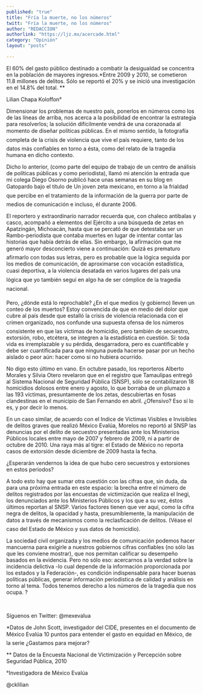 ```yaml
---
published: "true"
title: "Fría la muerte, no los números"
twitt: "Fría la muerte, no los números"
author: "REDACCION"
authorlink: "https://ljz.mx/acercade.html"
category: "Opinión"
layout: "posts"

---
```



  El 60% del gasto público destinado a combatir la desigualdad se concentra en la población de mayores ingresos.*Entre 2009 y 2010, se cometieron 11.8 millones de delitos. Sólo se reportó el 20% y se inició una investigación en el 14.8% del total. **



  Lilian Chapa Koloffon°



  Dimensionar los problemas de nuestro país, ponerlos en números como los de las líneas de arriba, nos acerca a la posibilidad de encontrar la estrategia para resolverlos; la solución difícilmente vendrá de una corazonada al momento de diseñar políticas públicas. En el mismo sentido, la fotografía completa de la crisis de violencia que vive el país requiere, tanto de los datos más confiables en torno a ésta, como del relato de la tragedia humana en dicho contexto.



  Dicho lo anterior, (como parte del equipo de trabajo de un centro de análisis de políticas públicas y como periodista), llamó mi atención la entrada que mi colega Diego Osorno publicó hace unas semanas en su blog en Gatopardo bajo el título de Un joven zeta mexicano, en torno a la frialdad que percibe en el tratamiento de la información de la guerra por parte de medios de comunicación e incluso, él durante 2006.



  El reportero y extraordinario narrador recuerda que, con chaleco antibalas y casco, acompañó a elementos del Ejército a una búsqueda de zetas en Apatzingán, Michoacán, hasta que se percató de que detestaba ser un Rambo-periodista que contaba muertes en lugar de intentar contar las historias que había detrás de ellas. Sin embargo, la afirmación que me generó mayor desconcierto viene a continuación: Quizá es prematuro afirmarlo con todas sus letras, pero es probable que la lógica seguida por los medios de comunicación, de aproximarse con vocación estadística, cuasi deportiva, a la violencia desatada en varios lugares del país una lógica que yo también seguí en algo ha de ser cómplice de la tragedia nacional.



  Pero, ¿dónde está lo reprochable? ¿En el que medios (y gobierno) lleven un conteo de los muertos? Estoy convencida de que en medio del dolor que cubre al país desde que estalló la crisis de violencia relacionada con el crimen organizado, nos confunde una supuesta ofensa de los números consistente en que las víctimas de homicidio, pero también de secuestro, extorsión, robo, etcétera, se integren a la estadística en cuestión. Sí: toda vida es irremplazable y su pérdida, desgarradora, pero es cuantificable y debe ser cuantificada para que ninguna pueda hacerse pasar por un hecho aislado o peor aún: hacer como si no hubiera ocurrido.



  No digo esto último en vano. En octubre pasado, los reporteros Alberto Morales y Silvia Otero revelaron que en el registro que Tamaulipas entregó al Sistema Nacional de Seguridad Pública (SNSP), sólo se contabilizaron 18 homicidios dolosos entre enero y agosto, lo que borraba de un plumazo a las 193 víctimas, presuntamente de los zetas, descubiertas en fosas clandestinas en el municipio de San Fernando en abril. ¿Ofensivo? Eso sí lo es, y por decir lo menos.



  En un caso similar, de acuerdo con el Indice de Víctimas Visibles e Invisibles de delitos graves que realizó México Evalúa, Morelos no reportó al SNSP las denuncias por el delito de secuestro presentadas ante los Ministerios Públicos locales entre mayo de 2007 y febrero de 2009, ni a partir de octubre de 2010. Una raya más al tigre: el Estado de México no reporta casos de extorsión desde diciembre de 2009 hasta la fecha.



  ¿Esperarán vendernos la idea de que hubo cero secuestros y extorsiones en estos periodos?



  A todo esto hay que sumar otra cuestión con las cifras que, sin duda, da para una próxima entrada en este espacio: la brecha entre el número de delitos registrados por las encuestas de victimización que realiza el Inegi, los denunciados ante los Ministerios Públicos y los que a su vez, éstos últimos reportan al SNSP. Varios factores tienen que ver aquí, como la cifra negra de delitos, la opacidad y hasta, presumiblemente, la manipulación de datos a través de mecanismos como la reclasficación de delitos. (Véase el caso del Estado de México y sus datos de homicidio).



  La sociedad civil organizada y los medios de comunicación podemos hacer mancuerna para exigirle a nuestros gobiernos cifras confiables (no sólo las que les conviene mostrar), que nos permitan calificar su desempeño basados en la evidencia. Pero no sólo eso: acercarnos a la verdad sobre la incidencia delictiva -lo cual depende de la información proporcionada por los estados y la Federación-, es condición indispensable para hacer buenas políticas públicas, generar información periodística de calidad y análisis en torno al tema. Todos tenemos derecho a los números de la tragedia que nos ocupa. ?



   



  Síguenos en Twitter: @mexevalua



  *Datos de John Scott, investigador del CIDE, presentes en el documento de México Evalúa 10 puntos para entender el gasto en equidad en México, de la serie ¿Gastamos para mejorar?



  ** Datos de la Encuesta Nacional de Victimización y Percepción sobre Seguridad Pública, 2010



  °Investigadora de México Evalúa



  @cklilian

